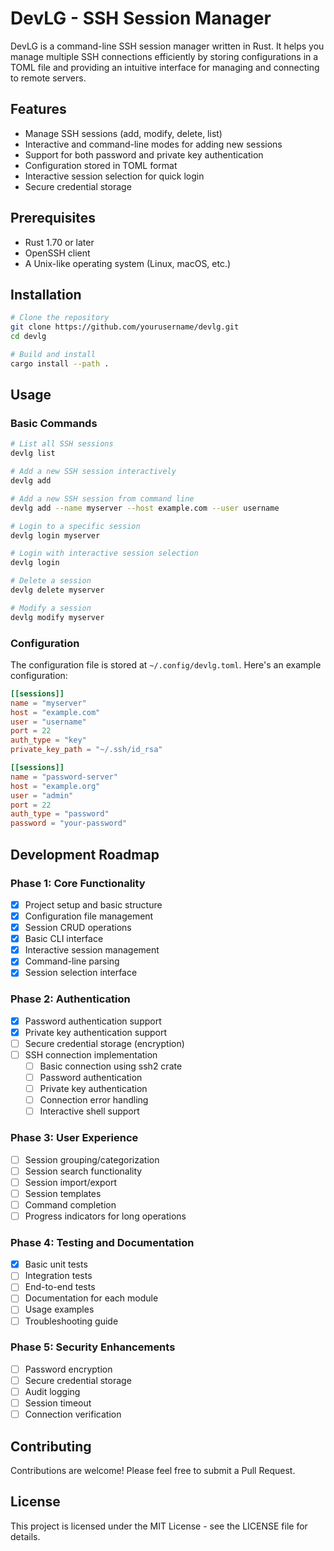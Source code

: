 # DevLG - SSH Session Manager

DevLG is a command-line SSH session manager written in Rust. It helps you manage multiple SSH connections efficiently by storing configurations in a TOML file and providing an intuitive interface for managing and connecting to remote servers.

## Features

- Manage SSH sessions (add, modify, delete, list)
- Interactive and command-line modes for adding new sessions
- Support for both password and private key authentication
- Configuration stored in TOML format
- Interactive session selection for quick login
- Secure credential storage

## Prerequisites

- Rust 1.70 or later
- OpenSSH client
- A Unix-like operating system (Linux, macOS, etc.)

## Installation

```bash
# Clone the repository
git clone https://github.com/yourusername/devlg.git
cd devlg

# Build and install
cargo install --path .
```

## Usage

### Basic Commands

```bash
# List all SSH sessions
devlg list

# Add a new SSH session interactively
devlg add

# Add a new SSH session from command line
devlg add --name myserver --host example.com --user username

# Login to a specific session
devlg login myserver

# Login with interactive session selection
devlg login

# Delete a session
devlg delete myserver

# Modify a session
devlg modify myserver
```

### Configuration

The configuration file is stored at `~/.config/devlg.toml`. Here's an example configuration:

```toml
[[sessions]]
name = "myserver"
host = "example.com"
user = "username"
port = 22
auth_type = "key"
private_key_path = "~/.ssh/id_rsa"

[[sessions]]
name = "password-server"
host = "example.org"
user = "admin"
port = 22
auth_type = "password"
password = "your-password"
```

## Development Roadmap

### Phase 1: Core Functionality

- [x] Project setup and basic structure
- [x] Configuration file management
- [x] Session CRUD operations
- [x] Basic CLI interface
- [x] Interactive session management
- [x] Command-line parsing
- [x] Session selection interface

### Phase 2: Authentication

- [x] Password authentication support
- [x] Private key authentication support
- [ ] Secure credential storage (encryption)
- [ ] SSH connection implementation
  - [ ] Basic connection using ssh2 crate
  - [ ] Password authentication
  - [ ] Private key authentication
  - [ ] Connection error handling
  - [ ] Interactive shell support

### Phase 3: User Experience

- [ ] Session grouping/categorization
- [ ] Session search functionality
- [ ] Session import/export
- [ ] Session templates
- [ ] Command completion
- [ ] Progress indicators for long operations

### Phase 4: Testing and Documentation

- [x] Basic unit tests
- [ ] Integration tests
- [ ] End-to-end tests
- [ ] Documentation for each module
- [ ] Usage examples
- [ ] Troubleshooting guide

### Phase 5: Security Enhancements

- [ ] Password encryption
- [ ] Secure credential storage
- [ ] Audit logging
- [ ] Session timeout
- [ ] Connection verification

## Contributing

Contributions are welcome! Please feel free to submit a Pull Request.

## License

This project is licensed under the MIT License - see the LICENSE file for details.
